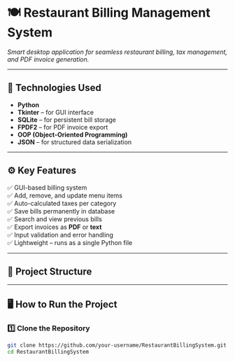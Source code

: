 # 🍽️ Restaurant Billing Management System

*Smart desktop application for seamless restaurant billing, tax management, and PDF invoice generation.*

---

## 🧰 **Technologies Used**
- **Python**
- **Tkinter** – for GUI interface  
- **SQLite** – for persistent bill storage  
- **FPDF2** – for PDF invoice export  
- **OOP (Object-Oriented Programming)**  
- **JSON** – for structured data serialization  

---

## ⚙️ **Key Features**
✅ GUI-based billing system  
✅ Add, remove, and update menu items  
✅ Auto-calculated taxes per category  
✅ Save bills permanently in database  
✅ Search and view previous bills  
✅ Export invoices as **PDF** or **text**  
✅ Input validation and error handling  
✅ Lightweight – runs as a single Python file  

---

## 📂 **Project Structure**

---

## 🖥️ **How to Run the Project**

### 1️⃣ Clone the Repository
```bash
git clone https://github.com/your-username/RestaurantBillingSystem.git
cd RestaurantBillingSystem



